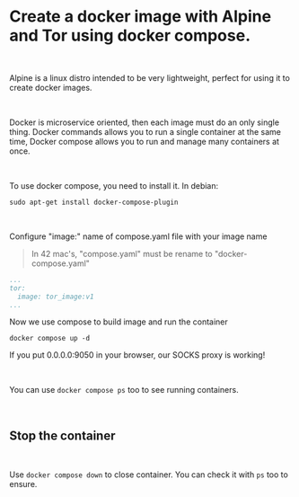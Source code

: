 # Create a docker image with Alpine and Tor using docker compose.

<br>

Alpine is a linux distro intended to be very lightweight, perfect for using it to create docker images.

<br>

Docker is microservice oriented, then each image must do an only single thing. Docker
commands allows you to run a single container at the same time, Docker compose allows
you to run and manage many containers at once. 

<br>

To use docker compose, you need to install it. In debian:

````
sudo apt-get install docker-compose-plugin
````



<br>


Configure "image:" name of compose.yaml file with your image name
>In 42 mac's, "compose.yaml" must be rename to "docker-compose.yaml"

````yaml
...
tor:
  image: tor_image:v1
...
````

Now we use compose to build image and run the container

````
docker compose up -d
````

If you put 0.0.0.0:9050 in your browser, our SOCKS proxy is working!

<br>

You can use `docker compose ps` too to see running containers.

<br>

## Stop the container

<br>

Use `docker compose down` to close container. You can check it with `ps` too to ensure.


